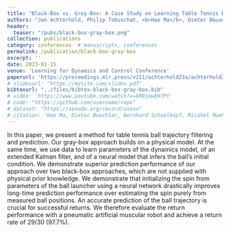 ```yaml
---
title: "Black-Box vs. Grey-Box: A Case Study on Learning Table Tennis Ball Trajectory Prediction with Spin and Impacts"
authors: "Jan Achterhold, Philip Tobuschat, <b>Hao Ma</b>, Dieter B&uuml;chler, Michael Muehlebach and Joerg Stueckler"
header:
  teaser: "/pubs/black-box-gray-box.png" 
collection: publications
category: conferences  # manuscripts, conferences
permalink: /publication/black-box-gray-box
excerpt: ''
date: 2023-01-15
venue: 'Learning for Dynamics and Control Conference'
paperurl: 'https://proceedings.mlr.press/v211/achterhold23a/achterhold23a.pdf'
# slidesurl: "https://mysite.com/slides.pdf"
bibtexurl: "../files/bibtex-black-box-gray-box.bib"
# video: 'https://www.youtube.com/watch?v=kR9jowEH7PY'
# code: "https://github.com/username/repo"
# dataset: "https://zenodo.org/record/xxxxx"
# citation: 'Hao Ma, Dieter Buechler, Bernhard Schoelkopf, Micahel Muehlebach. (2009). &quot;Reinforcement learning with model-based feedforward inputs for robotic table tennis.&quot; <i>Autonomous Robots</i>. 47(8):1387-1403.'
---
```

In this paper, we present a method for table tennis ball trajectory filtering and prediction. Our gray-box approach builds on a physical model. At the same time, we use data to learn parameters of the dynamics model, of an extended Kalman filter, and of a neural model that infers the ball’s initial condition. We demonstrate superior prediction performance of our approach over two black-box approaches, which are not supplied with physical prior knowledge. We demonstrate that initializing the spin from parameters of the ball launcher using a neural network drastically improves long-time prediction performance over estimating the spin purely from measured ball positions. An accurate prediction of the ball trajectory is crucial for successful returns. We therefore evaluate the return performance with a pneumatic artificial muscular robot and achieve a return rate of 29/30 (97.7%).
